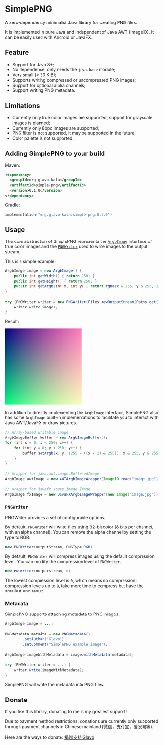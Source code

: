 # SimplePNG

A zero-dependency minimalist Java library for creating PNG files.

It is implemented in pure Java and independent of Java AWT (ImageIO).
It can be easily used with Android or JavaFX.

## Feature

* Support for Java 8+;
* No dependence, only needs the `java.base` module;
* Very small (< 20 KiB);
* Supports writing compressed or uncompressed PNG images;
* Support for optional alpha channels;
* Support writing PNG metadata.

## Limitations 

* Currently only true color images are supported, support for grayscale images is planned;
* Currently only 8bpc images are supported;
* PNG filter is not supported, it may be supported in the future;
* Color palette is not supported.

## Adding SimplePNG to your build

Maven:
```xml
<dependency>
  <groupId>org.glavo.kala</groupId>
  <artifactId>simple-png</artifactId>
  <version>0.1.0</version>
</dependency>
```

Gradle:
```kotlin
implementation("org.glavo.kala:simple-png:0.1.0")
```

## Usage

The core abstraction of SimplePNG represents the [`ArgbImage`](src/main/java/org/glavo/png/image/ArgbImage.java) interface 
of true color images and the [`PNGWriter`](src/main/java/org/glavo/png/PNGWriter.java) used to write images to the output stream.

This is a simple example:

```java
ArgbImage image = new ArgbImage() {
    public int getWidth() { return 250; }
    public int getHeight() { return 250; }
    public int getArgb(int x, int y) { return rgba(x & 255, y & 255, 128, (255 - ((x / 2) & 255))); }
}

try (PNGWriter writer = new PNGWriter(Files.newOutputStream(Paths.get("gradient.png")))) {
    writer.write(image);
}
```

Result:

![gradient.png](image/example-1.png)

In addition to directly implementing the `ArgbImage` interface, 
SimplePNG also has some `ArgbImage` built-in implementations to facilitate you to interact with Java AWT/JavaFX or draw pictures.

```java
// Array-based writable image
ArgbImageBuffer buffer = new ArgbImageBuffer();
for (int x = 0; x < 250; x++) {
    for (int y = 0; y < 250; y++) {
        buffer.setArgb(x, y, (255 - ((x / 2) & 255)), x & 255, y & 255, 128);
    }
}

// Wrapper for java.awt.image.BufferedImage
ArgbImage awtImage = new AWTArgbImageWrapper(ImageIO.read("image.jpg"));

// Wrapper for javafx.scene.image.Image
ArgbImage fxImage = new JavaFXArgbImageWrapper(new Image("image.jpg"));
```

### `PNGWriter`

PNGWriter provides a set of configurable options.

By default, `PNGWriter` will write files using 32-bit color (8 bits per channel, with an alpha channel).
You can remove the alpha channel by setting the type to RGB.

```java
new PNGWriter(outputStream, PNGType.RGB)
```

By default, `PNGWriter` will compress images using the default compression level.
You can modify the compression level of `PNGWriter`.

```java
new PNGWriter(outputStream, 0)
```

The lowest compression level is `0`, which means no compression;
compression levels up to `9`, take more time to compress but have the smallest end result.

### Metadata

SimplePNG supports attaching metadata to PNG images.

```java
ArgbImage image = ...;

PNGMetadata metadta = new PNGMetadata()
        .setAuthor("Glavo")
        .setComment("SimplePNG example image");

ArgbImage imageWithMetadata = image.withMetadata(metadata);

try (PNGWriter writer = ...) {
    writer.write(imageWithMetadata);
}
```

SimplePNG will write the metadata into PNG files.

## Donate

If you like this library, donating to me is my greatest support!

Due to payment method restrictions, donations are currently only supported through payment channels in Chinese mainland (微信，支付宝，爱发电等).

Here are the ways to donate: [捐赠支持 Glavo](https://donate.glavo.site/)
